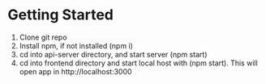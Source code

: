 # Getting Started
1. Clone git repo
2. Install npm, if not installed (npm i)
3. cd into api-server directory, and start server (npm start)
4. cd into frontend directory and start local host with (npm start). This will open app in http://localhost:3000

